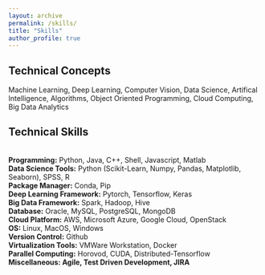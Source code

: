 ```yaml
---
layout: archive
permalink: /skills/
title: "Skills"
author_profile: true
---
```


<h2>Technical Concepts </h2>
Machine Learning, Deep Learning, Computer Vision, Data Science, Artifical Intelligence, Algorithms, Object Oriented Programming, Cloud Computing, Big Data Analytics


<h2>Technical Skills</h2>

<br/><b>Programming:</b> Python, Java, C++, Shell, Javascript, Matlab
<br/><b>Data Science Tools:</b> Python (Scikit-Learn, Numpy, Pandas, Matplotlib, Seaborn), SPSS, R
<br/><b>Package Manager:</b> Conda, Pip
<br/><b>Deep Learning Framework:</b> Pytorch, Tensorflow, Keras
<br/><b>Big Data Framework:</b> Spark, Hadoop, Hive
<br/><b>Database:</b> Oracle, MySQL, PostgreSQL, MongoDB
<br/><b>Cloud Platform:</b> AWS, Microsoft Azure, Google Cloud, OpenStack
<br/><b>OS:</b> Linux, MacOS, Windows
<br/><b>Version Control:</b> Github
<br/><b>Virtualization Tools:</b> VMWare Workstation, Docker
<br/><b>Parallel Computing:</b> Horovod, CUDA, Distributed-Tensorflow
<br><b>Miscellaneous: Agile, Test Driven Development, JIRA</b><br>
